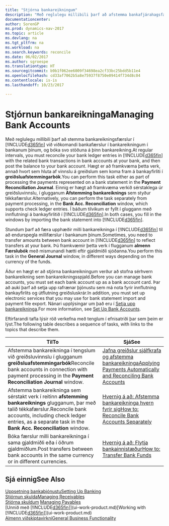 ```yaml
---
title: "Stjórna bankareikningum"
description: "Með reglulegu millibili þarf að afstemma bankafjárahagsfærslur í Dynamics NAV við viðkomandi bankafærslur á bankareikningunum þínum."
documentationcenter: 
author: SorenGP
ms.prod: dynamics-nav-2017
ms.topic: article
ms.devlang: na
ms.tgt_pltfrm: na
ms.workload: na
ms.search.keywords: reconcile
ms.date: 06/02/2017
ms.author: sgroespe
ms.translationtype: HT
ms.sourcegitcommit: b9b1f062ee6009f34698ea2cf33bc25bdd5b11e4
ms.openlocfilehash: cd33af7062b5a8e75937f8750e09414f734d8c04
ms.contentlocale: is-is
ms.lasthandoff: 10/23/2017

---
```

# <a name="managing-bank-accounts"></a><span data-ttu-id="e85d2-103">Stjórnun bankareikninga</span><span class="sxs-lookup"><span data-stu-id="e85d2-103">Managing Bank Accounts</span></span>
<span data-ttu-id="e85d2-104">Með reglulegu millibili þarf að stemma bankareikningsfærslur í [!INCLUDE[d365fin](includes/d365fin_md.md)] við viðkomandi bankafærslur í bankareikningum í bankanum þínum, og bóka svo stöðuna á þinn bankareikning.</span><span class="sxs-lookup"><span data-stu-id="e85d2-104">At regular intervals, you must reconcile your bank ledger entries in [!INCLUDE[d365fin](includes/d365fin_md.md)] with the related bank transactions in bank accounts at your bank, and then post the balance to your bank account.</span></span> <span data-ttu-id="e85d2-105">Hægt er að framkvæma þetta verk, annað hvort sem hluta af vinnslu á greiðslum sem koma fram á bankayfirliti í **greiðsluafstemmingarbók**.</span><span class="sxs-lookup"><span data-stu-id="e85d2-105">You can perform this task either as part of processing the payments represented on a bank statement in the **Payment Reconciliation Journal**.</span></span> <span data-ttu-id="e85d2-106">Einnig er hægt að framkvæma verkið sérstaklega úr greiðsluvinnslu, í glugganum **Afstemming bankareiknings** sem styður tékkafærslur.</span><span class="sxs-lookup"><span data-stu-id="e85d2-106">Alternatively, you can perform the task separately from payment processing, in the **Bank Acc. Reconciliation** window, which supports check ledger entries.</span></span> <span data-ttu-id="e85d2-107">Í báðum tilvikum er fyllt í gluggann með innflutningi á bankayfirlitið í [!INCLUDE[d365fin](includes/d365fin_md.md)].</span><span class="sxs-lookup"><span data-stu-id="e85d2-107">In both cases, you fill in the windows by importing the bank statement into [!INCLUDE[d365fin](includes/d365fin_md.md)].</span></span>

<span data-ttu-id="e85d2-108">Stundum þarf að færa upphæðir milli bankareikninga í [!INCLUDE[d365fin](includes/d365fin_md.md)] til að endurspegla millifærslur í bankanum þínum.</span><span class="sxs-lookup"><span data-stu-id="e85d2-108">Sometimes, you need to transfer amounts between bank account in [!INCLUDE[d365fin](includes/d365fin_md.md)] to reflect transfers at your bank.</span></span> <span data-ttu-id="e85d2-109">Þú framkvæmir þetta verk í flugganum **almenn Færslubók** með mismunandi hætti eftir gjaldmiðli sjóðanna.</span><span class="sxs-lookup"><span data-stu-id="e85d2-109">You perform this task in the **General Journal** window, in different ways depending on the currency of the funds.</span></span>

<span data-ttu-id="e85d2-110">Áður en hægt er að stjórna bankareikningum verður að stofna sérhvern bankareikning sem bankareikningsspjald.</span><span class="sxs-lookup"><span data-stu-id="e85d2-110">Before you can manage bank accounts, you must set each bank account up as a bank account card.</span></span> <span data-ttu-id="e85d2-111">Þar að auki þarf að setja upp rafrænar þjónustu sem má nota fyrir innflutning bankayfirlits og útflutning greiðsluskrár.</span><span class="sxs-lookup"><span data-stu-id="e85d2-111">In addition, you must set up electronic services that you may use for bank statement import and payment file export.</span></span> <span data-ttu-id="e85d2-112">Nánari upplýsingar um það eru í [Setja upp bankareikninga](bank-setup-banking.md).</span><span class="sxs-lookup"><span data-stu-id="e85d2-112">For more information, see [Set Up Bank Accounts](bank-setup-banking.md).</span></span>

<span data-ttu-id="e85d2-113">Eftirfarandi tafla lýsir röð verkefna með tenglum í efnisatriði þar sem þeim er lýst.</span><span class="sxs-lookup"><span data-stu-id="e85d2-113">The following table describes a sequence of tasks, with links to the topics that describe them.</span></span>

| <span data-ttu-id="e85d2-114">Til</span><span class="sxs-lookup"><span data-stu-id="e85d2-114">To</span></span> | <span data-ttu-id="e85d2-115">Sjá</span><span class="sxs-lookup"><span data-stu-id="e85d2-115">See</span></span> |
| --- | --- |
| <span data-ttu-id="e85d2-116">Afstemma bankareikninga í tengslum við greiðsluvinnslu í glugganum **greiðsluafstemmingarbók**</span><span class="sxs-lookup"><span data-stu-id="e85d2-116">Reconcile bank accounts in connection with payment processing in the **Payment Reconciliation Journal** window.</span></span> |[<span data-ttu-id="e85d2-117">Jafna greiðslur sjálfkrafa og afstemma bankareikninga</span><span class="sxs-lookup"><span data-stu-id="e85d2-117">Applying Payments Automatically and Reconciling Bank Accounts</span></span>](receivables-apply-payments-auto-reconcile-bank-accounts.md) |
| <span data-ttu-id="e85d2-118">Afstemma bankareikninga sem sérstakt verk í reitinn **afstemming bankareiknings** glugganum, þar með talið tékkafærslur.</span><span class="sxs-lookup"><span data-stu-id="e85d2-118">Reconcile bank accounts, including check ledger entries, as a separate task in the **Bank Acc. Reconciliation** window.</span></span> |[<span data-ttu-id="e85d2-119">Hvernig á að: Afstemma bankareikninga hvern fyrir sig</span><span class="sxs-lookup"><span data-stu-id="e85d2-119">How to: Reconcile Bank Accounts Separately</span></span>](bank-how-reconcile-bank-accounts-separately.md) |
| <span data-ttu-id="e85d2-120">Bóka færslur milli bankareikninga í sama gjaldmiðli eða í öðrum gjaldmiðlum.</span><span class="sxs-lookup"><span data-stu-id="e85d2-120">Post transfers between bank accounts in the same currency or in different currencies.</span></span> |[<span data-ttu-id="e85d2-121">Hvernig á að: Flytja bankainnistæður</span><span class="sxs-lookup"><span data-stu-id="e85d2-121">How to: Transfer Bank Funds</span></span>](bank-how-transfer-bank-funds.md) |

## <a name="see-also"></a><span data-ttu-id="e85d2-122">Sjá einnig</span><span class="sxs-lookup"><span data-stu-id="e85d2-122">See Also</span></span>
[<span data-ttu-id="e85d2-123">Uppsetning bankaþjónustu</span><span class="sxs-lookup"><span data-stu-id="e85d2-123">Setting Up Banking</span></span>](bank-setup-banking.md)  
[<span data-ttu-id="e85d2-124">Stjórnun skulda</span><span class="sxs-lookup"><span data-stu-id="e85d2-124">Managing Receivables</span></span>](receivables-manage-receivables.md)  
<span data-ttu-id="e85d2-125">[Stjórna skuldum](payables-manage-payables.md)  </span><span class="sxs-lookup"><span data-stu-id="e85d2-125">[Managing Payables](payables-manage-payables.md)  </span></span>  
<span data-ttu-id="e85d2-126">[Unnið með [!INCLUDE[d365fin](includes/d365fin_md.md)]](ui-work-product.md)</span><span class="sxs-lookup"><span data-stu-id="e85d2-126">[Working with [!INCLUDE[d365fin](includes/d365fin_md.md)]](ui-work-product.md)</span></span>  
[<span data-ttu-id="e85d2-127">Almenn viðskiptavirkni</span><span class="sxs-lookup"><span data-stu-id="e85d2-127">General Business Functionality</span></span>](ui-across-business-areas.md)  

